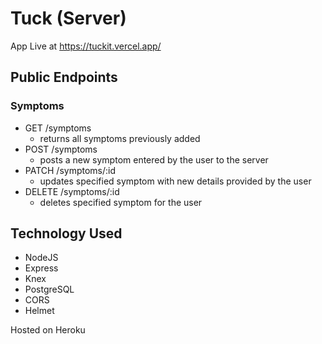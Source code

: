 # Tuck (Server)

App Live at https://tuckit.vercel.app/

## Public Endpoints 

### Symptoms
- GET /symptoms
   - returns all symptoms previously added
- POST /symptoms
    - posts a new symptom entered by the user to the server
- PATCH /symptoms/:id
    - updates specified symptom with new details provided by the user
- DELETE /symptoms/:id
    - deletes specified symptom for the user


## Technology Used 
- NodeJS
- Express
- Knex
- PostgreSQL
- CORS 
- Helmet


Hosted on Heroku
